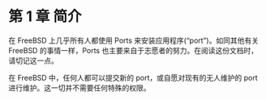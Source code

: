 # 第 1 章 简介

在 FreeBSD 上几乎所有人都使用 Ports 来安装应用程序(“port”)。如同其他有关 FreeBSD 的事情一样，Ports 也主要来自于志愿者的努力。在阅读这份文档时，请切记这一点。

在 FreeBSD 中，任何人都可以提交新的 port，或自愿对现有的无人维护的 port 进行维护。这一切并不需要任何特殊的权限。

